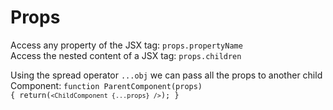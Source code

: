 # Props

Access any property of the JSX tag: <code>props.propertyName</code><br/>
Access the nested content of a JSX tag: <code>props.children</code><br/>

Using the spread operator <code>...obj</code> we can pass all the props to another child Component:
<code>function ParentComponent(props) {
    return(`<ChildComponent {...props} />`);
}</code>